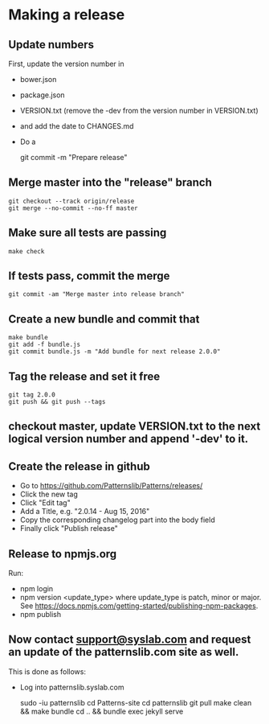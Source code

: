 # Making a release

## Update numbers

First, update the version number in
- bower.json
- package.json
- VERSION.txt (remove the -dev from the version number in VERSION.txt)
- and add the date to CHANGES.md
- Do a

    git commit -m "Prepare release"


## Merge master into the "release" branch

    git checkout --track origin/release
    git merge --no-commit --no-ff master


## Make sure all tests are passing

    make check


## If tests pass, commit the merge

    git commit -am "Merge master into release branch"


## Create a new bundle and commit that

    make bundle
    git add -f bundle.js
    git commit bundle.js -m "Add bundle for next release 2.0.0"


## Tag the release and set it free

    git tag 2.0.0
    git push && git push --tags


## checkout master, update VERSION.txt to the next logical version number and append '-dev' to it.


## Create the release in github

- Go to https://github.com/Patternslib/Patterns/releases/
- Click the new tag
- Click "Edit tag"
- Add a Title, e.g. "2.0.14 - Aug 15, 2016"
- Copy the corresponding changelog part into the body field
- Finally click "Publish release"


## Release to npmjs.org

Run:

- npm login
- npm version <update_type>
  where update_type is patch, minor or major. See https://docs.npmjs.com/getting-started/publishing-npm-packages.
- npm publish


## Now contact support@syslab.com and request an update of the patternslib.com site as well.

This is done as follows:

- Log into patternslib.syslab.com

    sudo -iu patternslib
    cd Patterns-site
    cd patternslib
    git pull
    make clean && make bundle
    cd .. && bundle exec jekyll serve

